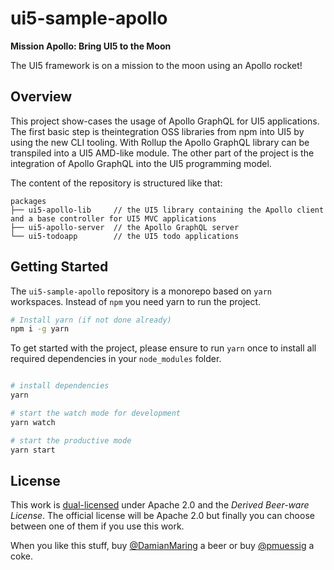 # ui5-sample-apollo

**Mission Apollo: Bring UI5 to the Moon**

The UI5 framework is on a mission to the moon using an Apollo rocket!

## Overview

This project show-cases the usage of Apollo GraphQL for UI5 applications. The first basic step is theintegration OSS libraries from npm into UI5 by using the new CLI tooling. With Rollup the Apollo GraphQL library can be transpiled into a UI5 AMD-like module. The other part of the project is the integration of Apollo GraphQL into the UI5 programming model.

The content of the repository is structured like that:

```text
packages
├── ui5-apollo-lib     // the UI5 library containing the Apollo client and a base controller for UI5 MVC applications
├── ui5-apollo-server  // the Apollo GraphQL server
└── ui5-todoapp        // the UI5 todo applications
```

## Getting Started

The `ui5-sample-apollo` repository is a monorepo based on `yarn` workspaces. Instead of `npm` you need yarn to run the project.

```bash
# Install yarn (if not done already)
npm i -g yarn
```

To get started with the project, please ensure to run `yarn` once to install all required dependencies in your `node_modules` folder.

```bash

# install dependencies
yarn

# start the watch mode for development
yarn watch

# start the productive mode
yarn start

```

## License

This work is [dual-licensed](LICENSE) under Apache 2.0 and the *Derived Beer-ware License*. The official license will be Apache 2.0 but finally you can choose between one of them if you use this work.

When you like this stuff, buy [@DamianMaring](https://twitter.com/DamianMaring) a beer or buy [@pmuessig](https://twitter.com/pmuessig) a coke.
